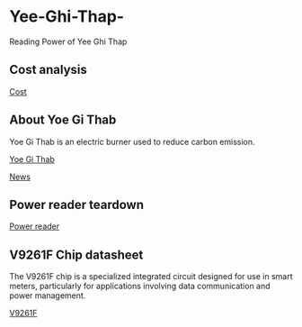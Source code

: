 # Yee-Ghi-Thap-
Reading Power of Yee Ghi Thap

## Cost analysis
[Cost](https://docs.google.com/spreadsheets/d/1isOjX1zx78jXw8I6Mue-RVMsh6m_3uQXQ0mI1y4OE7Q/edit?gid=0#gid=0)

## About Yoe Gi Thab
Yoe Gi Thab is an electric burner used to reduce carbon emission. 

[Yoe Gi Thab](https://www.zala.bt/product/yoe-gi-thab-single-burner-dt334)

[News](https://www.facebook.com/photo.php?fbid=846779630934306&id=100068068309534&set=a.541124341499838)

## Power reader teardown
[Power reader](https://www.youtube.com/watch?v=hs4CMwghRUQ)

## V9261F Chip datasheet
The V9261F chip is a specialized integrated circuit designed for use in smart meters, particularly for applications involving data communication and power management.

[V9261F](https://www.vangotech.com/uploadpic/163903944460.pdf)
